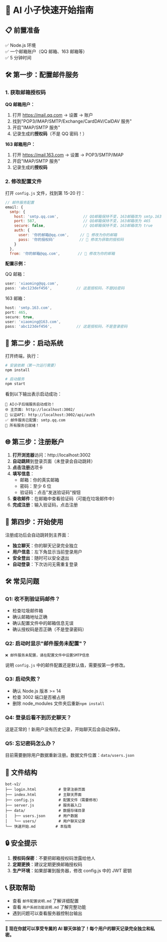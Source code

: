 # 🚀 AI 小子快速开始指南

## 📋 前置准备

✅ Node.js 环境  
✅ 一个邮箱账户（QQ 邮箱、163 邮箱等）  
✅ 5 分钟时间

## 🛠️ 第一步：配置邮件服务

### 1. 获取邮箱授权码

**QQ 邮箱用户：**

1. 打开 https://mail.qq.com → 设置 → 账户
2. 找到"POP3/IMAP/SMTP/Exchange/CardDAV/CalDAV 服务"
3. 开启"IMAP/SMTP 服务"
4. 记录生成的**授权码**（不是 QQ 密码！）

**163 邮箱用户：**

1. 打开 https://mail.163.com → 设置 → POP3/SMTP/IMAP
2. 开启"IMAP/SMTP 服务"
3. 记录生成的**授权码**

### 2. 修改配置文件

打开 `config.js` 文件，找到第 15-20 行：

```javascript
// 邮件服务配置
email: {
  smtp: {
    host: 'smtp.qq.com',           // QQ邮箱保持不变，163邮箱改为 smtp.163.com
    port: 587,                     // QQ邮箱保持不变，163邮箱改为 465
    secure: false,                 // QQ邮箱保持不变，163邮箱改为 true
    auth: {
      user: '你的邮箱@qq.com',     // 🔧 修改为你的邮箱
      pass: '你的授权码'           // 🔧 修改为获取的授权码
    }
  },
  from: '你的邮箱@qq.com',        // 🔧 修改为你的邮箱
```

**配置示例：**

QQ 邮箱：

```javascript
user: 'xiaoming@qq.com',
pass: 'abc123def456',           // 这是授权码，不是QQ密码
```

163 邮箱：

```javascript
host: 'smtp.163.com',
port: 465,
secure: true,
user: 'xiaoming@163.com',
pass: 'abc123def456',           // 这是授权码，不是登录密码
```

## 🎯 第二步：启动系统

打开终端，执行：

```bash
# 安装依赖（第一次运行需要）
npm install

# 启动服务
npm start
```

看到以下输出表示启动成功：

```
🚀 AI小子后端服务启动成功！
🌐 主页面: http://localhost:3002/
📧 认证API: http://localhost:3002/api/auth
✅ 邮件服务已配置: smtp.qq.com
🎉 所有服务已就绪！
```

## 🌐 第三步：注册账户

1. **打开浏览器**访问：http://localhost:3002
2. **自动跳转**到登录页面（未登录会自动跳转）
3. **点击注册**选项卡
4. **填写信息**：
   - 邮箱：你的真实邮箱
   - 密码：至少 6 位
   - 验证码：点击"发送验证码"按钮
5. **查收邮件**：在邮箱中查看验证码（可能在垃圾邮件中）
6. **完成注册**：输入验证码，点击注册

## 🎉 第四步：开始使用

注册成功后会自动跳转到主界面：

- **独立聊天**：你的聊天记录完全独立
- **用户信息**：左下角显示当前登录用户
- **安全登出**：随时可以安全退出
- **自动登录**：下次访问无需重复登录

## 🛠️ 常见问题

### Q1: 收不到验证码邮件？

- 检查垃圾邮件箱
- 确认邮箱地址正确
- 确认配置文件中的邮箱信息无误
- 确认授权码是否正确（不是登录密码）

### Q2: 启动时显示"邮件服务未配置"？

```
❌ 邮件服务未配置，请在配置文件中设置SMTP信息
```

说明 `config.js` 中的邮件配置还是默认值，需要按第一步修改。

### Q3: 启动失败？

- 确认 Node.js 版本 >= 14
- 检查 3002 端口是否被占用
- 删除 node_modules 文件夹后重新`npm install`

### Q4: 登录后看不到历史聊天？

这是正常的！新用户没有历史记录，开始聊天后会自动保存。

### Q5: 忘记密码怎么办？

目前需要删除用户数据重新注册。数据文件位置：`data/users.json`

## 📁 文件结构

```
bot-v2/
├── login.html          # 登录注册页面
├── index.html          # 主聊天界面
├── config.js           # 配置文件（需要修改）
├── server.js           # 服务器入口
├── data/               # 数据存储目录
│   ├── users.json      # 用户数据
│   └── users/          # 用户聊天记录
└── 快速开始.md         # 本指南
```

## 🔒 安全提示

1. **授权码保密**：不要把邮箱授权码泄露给他人
2. **定期更换**：建议定期更换邮箱授权码
3. **生产环境**：如果部署到服务器，修改 config.js 中的 JWT 密钥

## 📞 获取帮助

- 查看 `邮件配置说明.md` 了解详细配置
- 查看 `用户系统功能说明.md` 了解完整功能
- 遇到问题可以查看服务器控制台输出

---

**🎊 现在你就可以享受专属的 AI 聊天体验了！每个用户的聊天记录完全独立和私密。**
